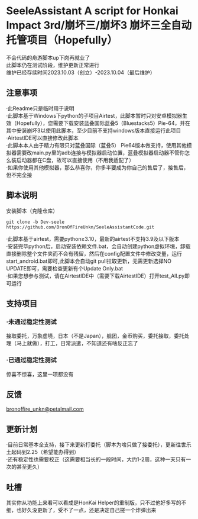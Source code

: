 # SeeleAssistant A script for Honkai Impact 3rd/崩坏三/崩坏3 崩坏三全自动托管项目（Hopefully）
不会代码的舟游脚本up下岗再就业了  
此脚本仍在测试阶段，维护更新正常进行  
维护已经存续时间2023.10.03（创立）-2023.10.04（最后维护）  
## 注意事项
·此Readme只是临时用于说明  
·此脚本基于Windows下python的子项目Airtest，此脚本暂时只对安卓模拟器生效（Hopefully），您需要下载安装蓝叠国际蓝叠5（Bluestacks5）Pie-64，并在其中安装崩坏3以使用此脚本，至少目前不支持windows版本直接运行此项目  
·AirtestIDE可以直接修改此脚本  
·此脚本本人由于精力有限只对蓝叠国际（蓝叠5） Pie64版本做支持，使用其他模拟器需要改main.py里的adb连接与模拟器启动位置，蓝叠模拟器启动器不管你怎么装启动器都在C盘，故可以直接使用（不用我适配了）  
·如果你使用其他模拟器，那么恭喜你，你多半要成为你自己的售后了，接售后，但不完全接
## 脚本说明
安装脚本（克隆仓库）
```
git clone -b Dev-seele https://github.com/BronOfFireUnkn/SeeleAssistantCode.git
```
·此脚本基于airtest，需要python≥3.10，最新的airtest不支持3.9及以下版本  
·安装完毕python后，启动安装依赖文件.bat，会自动创建python虚拟环境，卸载直接删除整个文件夹而不会有残留，然后在config配置文件中修改变量，运行start_android.bat即可,此脚本会自动git pull拉取更新，无需更新选择NO UPDATE即可，需要检查更新有个Update Only.bat  
·如果您想参与测试，请在AirtestIDE中（需要下载AirtestIDE）打开test_All.py即可运行
## 支持项目
### ·未通过稳定性测试
接取委托，万象虚境，日本（不是Japan），舰团，金币购买，委托接取，委托处理（马上就做），打工，日常派遣，不知道还有啥反正忘了  
### ·已通过稳定性测试
惊喜不惊喜，这里一项都没有  
## 反馈
bronoffire_unkn@petalmail.com
## 更新计划
·目前日常基本全支持，接下来更新打委托（脚本为啥只做了接委托），更新往世乐土起码到2.25（希望能办得到）  
·还有稳定性也需要校正（这需要相当长的一段时间，大约1-2周，这种一天只有一次的甚至更久）  
## 吐槽
其实你从功能上来看可以看成是HonKai Helper的重制版，只不过他好多写的不细，也好久没更新了，受不了一点，还是决定自己搓一个炸弹出来
